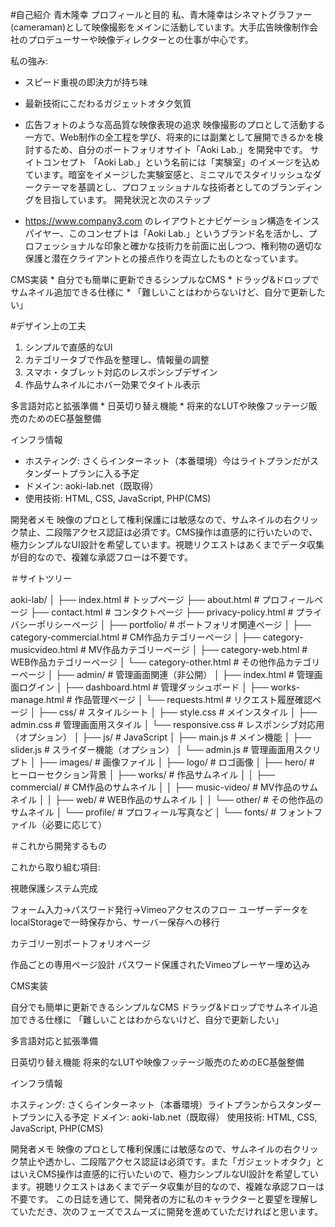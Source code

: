 


#自己紹介
青木隆幸 プロフィールと目的
私、青木隆幸はシネマトグラファー(cameraman)として映像撮影をメインに活動しています。大手広告映像制作会社のプロデューサーや映像ディレクターとの仕事が中心です。


私の強み:
* スピード重視の即決力が持ち味
* 最新技術にこだわるガジェットオタク気質
* 広告フォトのような高品質な映像表現の追求
映像撮影のプロとして活動する一方で、Web制作の全工程を学び、将来的には副業として展開できるかを検討するため、自分のポートフォリオサイト「Aoki Lab.」を開発中です。
サイトコンセプト
「Aoki Lab.」という名前には「実験室」のイメージを込めています。暗室をイメージした実験室感と、ミニマルでスタイリッシュなダークテーマを基調とし、プロフェッショナルな技術者としてのブランディングを目指しています。
開発状況と次のステップ

 * https://www.company3.com のレイアウトとナビゲーション構造をインスパイヤー、このコンセプトは「Aoki Lab.」というブランド名を活かし、プロフェッショナルな印象と確かな技術力を前面に出しつつ、権利物の適切な保護と潜在クライアントとの接点作りを両立したものとなっています。 


 CMS実装
    * 自分でも簡単に更新できるシンプルなCMS
    * ドラッグ&ドロップでサムネイル追加できる仕様に
    * 「難しいことはわからないけど、自分で更新したい」

 
 
#デザイン上の工夫

1. シンプルで直感的なUI
2. カテゴリータブで作品を整理し、情報量の調整
3. スマホ・タブレット対応のレスポンシブデザイン
4. 作品サムネイルにホバー効果でタイトル表示

 多言語対応と拡張準備
    * 日英切り替え機能
    * 将来的なLUTや映像フッテージ販売のためのEC基盤整備

    
インフラ情報
* ホスティング: さくらインターネット（本番環境）今はライトプランだがスタンダートプランに入る予定
* ドメイン: aoki-lab.net（既取得）
* 使用技術: HTML, CSS, JavaScript, PHP(CMS)

開発者メモ
映像のプロとして権利保護には敏感なので、サムネイルの右クリック禁止、二段階アクセス認証は必須です。CMS操作は直感的に行いたいので、極力シンプルなUI設計を希望しています。視聴リクエストはあくまでデータ収集が目的なので、複雑な承認フローは不要です。







＃サイトツリー


aoki-lab/
│
├── index.html                    # トップページ
├── about.html                    # プロフィールページ
├── contact.html                  # コンタクトページ
├── privacy-policy.html           # プライバシーポリシーページ
│
├── portfolio/                    # ポートフォリオ関連ページ
│   ├── category-commercial.html  # CM作品カテゴリーページ
│   ├── category-musicvideo.html  # MV作品カテゴリーページ
│   ├── category-web.html         # WEB作品カテゴリーページ
│   └── category-other.html       # その他作品カテゴリーページ
│
├── admin/                        # 管理画面関連（非公開）
│   ├── index.html                # 管理画面ログイン
│   ├── dashboard.html            # 管理ダッシュボード
│   ├── works-manage.html         # 作品管理ページ 
│   └── requests.html             # リクエスト履歴確認ページ
│
├── css/                          # スタイルシート
│   ├── style.css                 # メインスタイル
│   ├── admin.css                 # 管理画面用スタイル
│   └── responsive.css            # レスポンシブ対応用（オプション）
│
├── js/                           # JavaScript
│   ├── main.js                   # メイン機能
│   ├── slider.js                 # スライダー機能（オプション）
│   └── admin.js                  # 管理画面用スクリプト
│
├── images/                       # 画像ファイル
│   ├── logo/                     # ロゴ画像
│   ├── hero/                     # ヒーローセクション背景
│   ├── works/                    # 作品サムネイル
│   │   ├── commercial/           # CM作品のサムネイル
│   │   ├── music-video/          # MV作品のサムネイル 
│   │   ├── web/                  # WEB作品のサムネイル
│   │   └── other/                # その他作品のサムネイル
│   └── profile/                  # プロフィール写真など
│
└── fonts/                        # フォントファイル（必要に応じて）



＃これから開発するもの


これから取り組む項目:

視聴保護システム完成

フォーム入力→パスワード発行→Vimeoアクセスのフロー
ユーザーデータをlocalStorageで一時保存から、サーバー保存への移行


カテゴリー別ポートフォリオページ

作品ごとの専用ページ設計
パスワード保護されたVimeoプレーヤー埋め込み


CMS実装

自分でも簡単に更新できるシンプルなCMS
ドラッグ&ドロップでサムネイル追加できる仕様に
「難しいことはわからないけど、自分で更新したい」


多言語対応と拡張準備

日英切り替え機能
将来的なLUTや映像フッテージ販売のためのEC基盤整備



インフラ情報

ホスティング: さくらインターネット（本番環境）ライトプランからスタンダートプランに入る予定
ドメイン: aoki-lab.net（既取得）
使用技術: HTML, CSS, JavaScript, PHP(CMS)

開発者メモ
映像のプロとして権利保護には敏感なので、サムネイルの右クリック禁止や透かし、二段階アクセス認証は必須です。また「ガジェットオタク」とはいえCMS操作は直感的に行いたいので、極力シンプルなUI設計を希望しています。視聴リクエストはあくまでデータ収集が目的なので、複雑な承認フローは不要です。
この日誌を通じて、開発者の方に私のキャラクターと要望を理解していただき、次のフェーズでスムーズに開発を進めていただければと思います。






